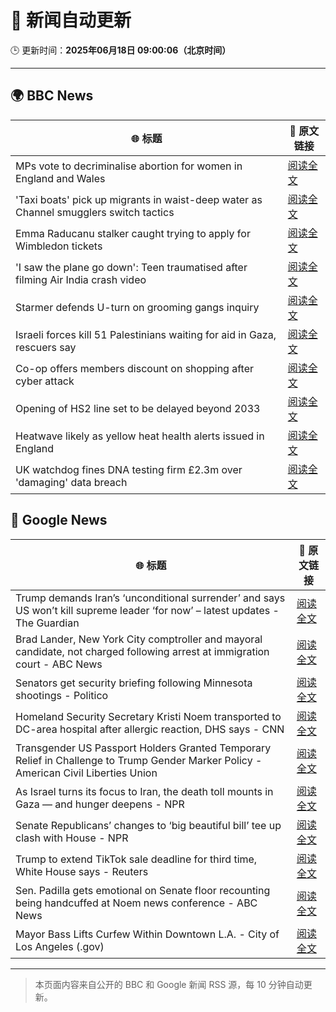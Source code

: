 # 🧠 新闻自动更新

🕒 更新时间：**2025年06月18日 09:00:06（北京时间）**

---

## 🌍 BBC News

| 🌐 标题 | 🔗 原文链接 |
|--------|-------------|
| MPs vote to decriminalise abortion for women in England and Wales | [阅读全文](https://www.bbc.com/news/articles/c2le12114j9o) |
| 'Taxi boats' pick up migrants in waist-deep water as Channel smugglers switch tactics | [阅读全文](https://www.bbc.com/news/articles/cpd1l6p8vw9o) |
| Emma Raducanu stalker caught trying to apply for Wimbledon tickets | [阅读全文](https://www.bbc.com/sport/tennis/articles/c74zjj14xvyo) |
| 'I saw the plane go down': Teen traumatised after filming Air India crash video | [阅读全文](https://www.bbc.com/news/articles/c0l484l40gyo) |
| Starmer defends U-turn on grooming gangs inquiry | [阅读全文](https://www.bbc.com/news/articles/cvg1xje9wzlo) |
| Israeli forces kill 51 Palestinians waiting for aid in Gaza, rescuers say | [阅读全文](https://www.bbc.com/news/articles/c74zj9kv2xjo) |
| Co-op offers members discount on shopping after cyber attack | [阅读全文](https://www.bbc.com/news/articles/cvg85r4yr5jo) |
| Opening of HS2 line set to be delayed beyond 2033 | [阅读全文](https://www.bbc.com/news/articles/cy0wr7nw7wxo) |
| Heatwave likely as yellow heat health alerts issued in England | [阅读全文](https://www.bbc.com/news/articles/ce3n8kgdj50o) |
| UK watchdog fines DNA testing firm £2.3m over 'damaging' data breach | [阅读全文](https://www.bbc.com/news/articles/c4grggw4n56o) |

## 📰 Google News

| 🌐 标题 | 🔗 原文链接 |
|--------|-------------|
| Trump demands Iran’s ‘unconditional surrender’ and says US won’t kill supreme leader ‘for now’ – latest updates - The Guardian | [阅读全文](https://news.google.com/rss/articles/CBMivAFBVV95cUxQcHhuYVJCTEJOVXdod3ZnYUVKV3p3QXBzUUJFdW80U0lLWFRmUUFFczFTUmliTlhDRFZMcl83ZUtXQTgwVjJ6SFE1eDhHZnprN0kyT2FPN0ZCSG4yWF9mX3BGbGFPNXd5cHp5OUpZZFVWdDhuRldUMGR3SUNYNktfQTREQU1QNnVSSUNoangxMHBfUVlMa1hNWmxGd3l6Mlg0ejMzSnp5WUs5RV9zbHdFUS0yMUVweHJRVjU4aQ?oc=5) |
| Brad Lander, New York City comptroller and mayoral candidate, not charged following arrest at immigration court - ABC News | [阅读全文](https://news.google.com/rss/articles/CBMijAFBVV95cUxPTTNYNy1FelBBSDBLTGc4LUh0enVyalA3UXBLR2VTUm1OVkdTX0ZNQmJhWUNtQkNSdFNPT2lNUWZBZ3A5cVZHNDdZQmNKWkFxRmdYeWVNYWx3cUNzcXFKYUppMTdUQV8zS29kNERIUnNIQlJFbDVZS1EyYXVtZnppR2hrUnBsWXRfNmZzZtIBkgFBVV95cUxPbVNRZkc5ZWdRWmI2Q01nV2kwRWJ2VEdrSEdBY2ZLQkFnX3lXUjRQaFVyRV9fTEdkQkNEeFEtNXMwd0JHUlRiRHl5TjB4ZTBjemR0dTdMY054dEdVTTI1OW1KN2ttZ1QtdXJjY3VjM1RaWVNzQlRWem9aZmVzWkkxTHJiY08wTjA3bFFFcVpCYncxQQ?oc=5) |
| Senators get security briefing following Minnesota shootings - Politico | [阅读全文](https://news.google.com/rss/articles/CBMingFBVV95cUxQZEc2T1otdWk3cDE2SXRUdkhNRUk5Vm1rOVRPdnlpRnFSbGdJSmozMW0zT3RRa0VBdEhCNnpnZFg4T01GMFJkTC1ES282d1NZTkF4ZFNmUzNhMGdWNDZtc2IyZDJqU0NfVk5UMlo1NkpWUU9jYlVOSzh3U3pGeVBoc0hRWUQ3am9ROHRMNGZBbll6elVhUUVEYzEzclp3UQ?oc=5) |
| Homeland Security Secretary Kristi Noem transported to DC-area hospital after allergic reaction, DHS says - CNN | [阅读全文](https://news.google.com/rss/articles/CBMibkFVX3lxTFBrVDh5ZEhJS1FWUS1tOXIwYngxdFJaeThyelJNVC10NktKcGRRTmZzX05FaTRJU080OTRGVjdCWFFtdkdDWXg5WThsNzhfS2s1MV9hMk15dkZudmllYVQ0NVcwVXJKVW93NXZZSTB3?oc=5) |
| Transgender US Passport Holders Granted Temporary Relief in Challenge to Trump Gender Marker Policy - American Civil Liberties Union | [阅读全文](https://news.google.com/rss/articles/CBMi0AFBVV95cUxOdE5BUFBaaXZmcldnTFcyUlZVSkZYMjhCYlFEUmYyY3BDNFFGUkVDeGdvXzJCeW5HWUdlTWI0RndKQXNJX0JjTXFjLVEyZzhTdWFxc0x0cTZ5RS01ZnNQQ1o0WFVzNlE2NWw3cnZzRlhWTkRERjcxWUpZbTl4NHd2QmdheV80MElBUWxnNThsb21rc1AyUC1QQVVucndVdEczRTNIRk1aT3l3bE5Wdy1uN3ZIdTFqaGZ1aXBLdEJ2aXRtc0VMaGd4dmZobko4SkQ0?oc=5) |
| As Israel turns its focus to Iran, the death toll mounts in Gaza — and hunger deepens - NPR | [阅读全文](https://news.google.com/rss/articles/CBMifEFVX3lxTE1zakdfSUFHMHV5amExbmI4UDVHS2V5dEtDYlBGTXRkSHRibHE1SlR2UkhHSHRTQVVfYjV1WEtfUGMxQ2ZVM3pzSks4c2JVdUxGemFiVm5tQ3pOS09FN2pLdU4zc0dfcUZtUUxrdHE0bTlrWVRGWXZac1IyY3o?oc=5) |
| Senate Republicans’ changes to ‘big beautiful bill’ tee up clash with House - NPR | [阅读全文](https://news.google.com/rss/articles/CBMifEFVX3lxTE93VzBodGkya1pBNFoycGhRZ1dOQl9VUE5rMFNWSkhYMEE3eDZSZXBCZkRWd2NKQ2ZPbWU5RDVEYmVMVTItNjUwM0hfV0hMWDIta3hscEE1LXA2S2pVc1ZBTFB2Z1d1d19UejdqVHhkdkI3Z0s1eHZ0ZTc4NzI?oc=5) |
| Trump to extend TikTok sale deadline for third time, White House says - Reuters | [阅读全文](https://news.google.com/rss/articles/CBMipwFBVV95cUxPbWVSbmo2SUlyeGthRXNKdFVXRG9XVlFiTldpdUxxZ0dXbXpIZ1pTaVpKWHFMTG5Sc19Fb3Zfc2hYU19nNk03bTBUeGdHemplV0FCTUdnY3hrOFFnQTZ3SzhlRW9nQVNIWUVMMTF2dW1iX1BJbE03Ukp2YUtQa1JnTHZ3dll3ekpfR0VOc2VLN0taOEkxVnBRdFRCcVJwdnFVcVQtZm1rVQ?oc=5) |
| Sen. Padilla gets emotional on Senate floor recounting being handcuffed at Noem news conference - ABC News | [阅读全文](https://news.google.com/rss/articles/CBMiqgFBVV95cUxNc0FfOVRXdUc3TGUzQm5xTUVuUHdaNmEwOUVkS3VhMWFGT0xrb3VNX2VrdWxOZ184N1pDZnE3WDU5Mklibno3X1hyQi14WEljSnNhbU5wdGVPMDUzZEdNMkc5Vmozd0Y3dWloa28zUG8yX1d1MzVkWG5xT1JUVnpSbkdSOVlNUG9QZmk2cDFXSWJzMlJjZmw2cmlFN3FsckhMTUtxWGp4dU4xd9IBrwFBVV95cUxNUko1NEZFS2g2bmFZUlpRZndYMjc0cFk4bTBvc1BjLW8xQUwyVHppSXlaaURIWnpQWTFCNjV2aXBWa0VHS0tzenZXZGhVQUNQcDFITE5SeGZyRHdURGZDMU5KMTdPVzEzaWFmSGtXNklNbV9Ub0JUN2hYVmJhLXY5Ukw4YlpxeS1jZ011ZGVTdEsyM0pSQXFzdU1ZMlRiTUlTcmx5YVlVUjBEX0NoaTFr?oc=5) |
| Mayor Bass Lifts Curfew Within Downtown L.A. - City of Los Angeles (.gov) | [阅读全文](https://news.google.com/rss/articles/CBMifEFVX3lxTFA4dDVmanlFbVM4WHNOUDJJVlRGZWRiM0V6dEJMUHp3UWo5V1lMWVZyUlBrVVlXZm50aTlhbGtkU0NRdDc3QW5MaVVmcXY4dzNSbFRLbmpzY3RrbVE4U0p6YXJHaE11ajRQZG1tX1lzNmJBSDlQRVh0MERaRW0?oc=5) |

---
> 本页面内容来自公开的 BBC 和 Google 新闻 RSS 源，每 10 分钟自动更新。
